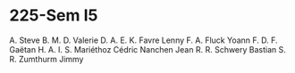 # 225-Sem I5

A. Steve
B. M.
D. Valerie
D. A.
E. K.
Favre Lenny
F. A.
Fluck Yoann
F. D.
F. Gaëtan
H. A.
I. S.
Mariéthoz Cédric
Nanchen Jean
R. R.
Schwery Bastian
S. R.
Zumthurm Jimmy